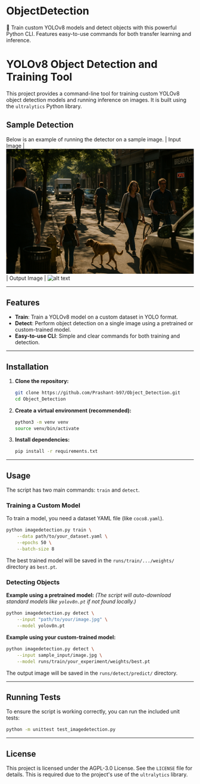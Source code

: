 # ObjectDetection
🚀 Train custom YOLOv8 models and detect objects with this powerful Python CLI. Features easy-to-use commands for both transfer learning and inference.

# YOLOv8 Object Detection and Training Tool

This project provides a command-line tool for training custom YOLOv8 object detection models and running inference on images. It is built using the `ultralytics` Python library.

## Sample Detection

Below is an example of running the detector on a sample image.
| Input Image |
![alt text](<Street Scene.png>)
| Output Image |
![alt text](</Users/prashantbhardwaj/Downloads/ObjectDetection/runs/detect/predict/Street Scene.jpg>)


---

## Features

- **Train**: Train a YOLOv8 model on a custom dataset in YOLO format.
- **Detect**: Perform object detection on a single image using a pretrained or custom-trained model.
- **Easy-to-use CLI**: Simple and clear commands for both training and detection.

---

## Installation

1.  **Clone the repository:**
    ```bash
    git clone https://github.com/Prashant-b97/Object_Detection.git
    cd Object_Detection
    ```

2.  **Create a virtual environment (recommended):**
    ```bash
    python3 -m venv venv
    source venv/bin/activate
    ```

3.  **Install dependencies:**
    ```bash
    pip install -r requirements.txt
    ```

---

## Usage

The script has two main commands: `train` and `detect`.

### Training a Custom Model

To train a model, you need a dataset YAML file (like `coco8.yaml`).
 
```bash
python imagedetection.py train \
    --data path/to/your_dataset.yaml \
    --epochs 50 \
    --batch-size 8
```

The best trained model will be saved in the `runs/train/.../weights/` directory as `best.pt`.

### Detecting Objects

**Example using a pretrained model:**
*(The script will auto-download standard models like `yolov8n.pt` if not found locally.)*
```bash
python imagedetection.py detect \
    --input "path/to/your/image.jpg" \
    --model yolov8n.pt
```

**Example using your custom-trained model:**
```bash
python imagedetection.py detect \
    --input sample_input/image.jpg \
    --model runs/train/your_experiment/weights/best.pt
```

The output image will be saved in the `runs/detect/predict/` directory.

---

## Running Tests

To ensure the script is working correctly, you can run the included unit tests:

```bash
python -m unittest test_imagedetection.py
```

---

## License

This project is licensed under the AGPL-3.0 License. See the `LICENSE` file for details. This is required due to the project's use of the `ultralytics` library.
```
